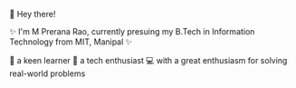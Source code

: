 👋 Hey there!

✨ I'm M Prerana Rao, currently presuing my B.Tech in Information Technology from MIT, Manipal ✨ 

🦋 a keen learner 🌱 a tech enthusiast 💻 with a great enthusiasm for solving real-world problems

